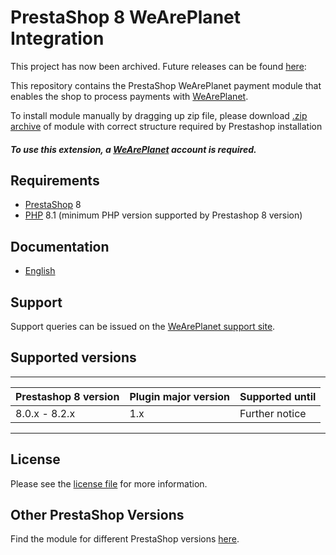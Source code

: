 # PrestaShop 8 WeArePlanet Integration
This project has now been archived. Future releases can be found [here](https://github.com/whitelabelGithubOwnerName/prestashop-1.7):

This repository contains the PrestaShop WeArePlanet payment module that enables the shop to process payments with [WeArePlanet](https://www.weareplanet.com/).

To install module manually by dragging up zip file, please download [.zip archive](https://plugin-documentation.weareplanet.com/weareplanet/prestashop-8/1.0.11/weareplanet.zip) of module with correct structure required by Prestashop installation

##### To use this extension, a [WeArePlanet](https://www.weareplanet.com/contact/sales) account is required.

## Requirements

* [PrestaShop](https://www.prestashop.com/) 8
* [PHP](http://php.net/) 8.1 (minimum PHP version supported by Prestashop 8 version)

## Documentation

* [English](https://plugin-documentation.weareplanet.com/weareplanet/prestashop-8/1.0.11/docs/en/documentation.html)

## Support

Support queries can be issued on the [WeArePlanet support site](https://paymentshub.weareplanet.com/space/select?target=/support).

## Supported versions

____________________________________________________________________________
| Prestashop 8 version   | Plugin major version   | Supported until        |
|------------------------|------------------------|------------------------|
| 8.0.x - 8.2.x          | 1.x                    | Further notice         |
----------------------------------------------------------------------------

## License

Please see the [license file](https://github.com/weareplanet/prestashop-8/blob/1.0.11/LICENSE) for more information.

## Other PrestaShop Versions

Find the module for different PrestaShop versions [here](../../../prestashop).
